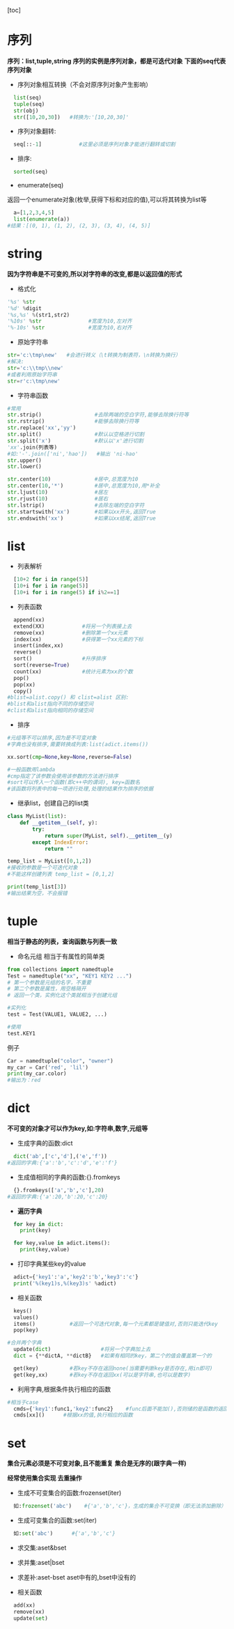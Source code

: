 [toc]
# 序列
**序列：list,tuple,string**
**序列的实例是序列对象，都是可迭代对象**
**下面的seq代表序列对象**

* 序列对象相互转换（不会对原序列对象产生影响）
```python
  list(seq)        
  tuple(seq)
  str(obj)
  str([10,20,30])   #转换为:'[10,20,30]'  
```

* 序列对象翻转:
```python
  seq[::-1]            #这里必须是序列对象才能进行翻转或切割
```
* 排序:
```python
  sorted(seq)
```

* enumerate(seq)   

返回一个enumerate对象(枚举,获得下标和对应的值),可以将其转换为list等
```python
  a=[1,2,3,4,5]
  list(enumerate(a))
#结果：[(0, 1), (1, 2), (2, 3), (3, 4), (4, 5)]
```

# string
**因为字符串是不可变的,所以对字符串的改变,都是以返回值的形式**
* 格式化
```python
'%s' %str
'%d' %digit
'%s,%s' %(str1,str2)
'%10s' %str               #宽度为10,左对齐
'%-10s' %str              #宽度为10,右对齐
```
* 原始字符串
```python
str='c:\tmp\new'   #会进行转义（\t转换为制表符，\n转换为换行）
#解决:
str='c:\\tmp\\new'
#或者利用原始字符串
str=r'c:\tmp\new'
```

* 字符串函数
```python
#常用
str.strip()                 #去除两端的空白字符,能够去除换行符等
str.rstrip()                #能够去除换行符等
str.replace('xx','yy')
str.split()                 #默认以空格进行切割
str.split('x')              #默认以'x'进行切割
'xx'.join(列表等)
#如:'-'.join(['ni','hao'])   #输出 'ni-hao'
str.upper()
str.lower()
```
```python
str.center(10)              #居中,总宽度为10
str.center(10,'*')          #居中,总宽度为10,用*补全
str.ljust(10)               #居左
str.rjust(10)               #居右
str.lstrip()                #去除左端的空白字符
str.startswith('xx')        #如果以xx开头,返回True
str.endswith('xx')          #如果以xx结尾,返回True
```
# list
* 列表解析
```python
  [10+2 for i in range(5)]
  [10+i for i in range(5)]
  [10+i for i in range(5) if i%2==1]
```
* 列表函数
```python
  append(xx)
  extend(XX)            #将另一个列表接上去
  remove(xx)            #删除第一个xx元素
  index(xx)             #获得第一个xx元素的下标
  insert(index,xx)
  reverse()
  sort()                #升序排序
  sort(reverse=True)
  count(xx)             #统计元素为xx的个数
  pop()
  pop(xx)
  copy()
#blist=alist.copy() 和 clist=alist 区别:
#blist和alist指向不同的存储空间
#clist和alist指向相同的存储空间
```
* 排序
```python
#元组等不可以排序,因为是不可变对象
#字典也没有排序,需要转换成列表:list(adict.items())

xx.sort(cmp=None,key=None,reverse=False)   

#一般函数用lambda
#cmp指定了该参数会使用该参数的方法进行排序
#sort可以传入一个函数(即c++中的谓词), key=函数名
#该函数将列表中的每一项进行处理,处理的结果作为排序的依据
```
* 继承list，创建自己的list类
```python
class MyList(list):
    def __getitem__(self, y):
        try:
            return super(MyList, self).__getitem__(y)
        except IndexError:
            return ""

temp_list = MyList([0,1,2])
#接收的参数是一个可迭代对象
#不能这样创建列表 temp_list = [0,1,2]

print(temp_list[3])
#输出结果为空，不会报错
```
# tuple
**相当于静态的列表，查询函数与列表一致**
* 命名元组
相当于有属性的简单类
```python
from collections import namedtuple
Test = namedtuple("xx", "KEY1 KEY2 ...")
# 第一个参数是元组的名字，不重要
# 第二个参数是属性，用空格隔开
# 返回一个类，实例化这个类就相当于创建元组

#实列化
test = Test(VALUE1, VALUE2, ...)

#使用
test.KEY1
```
例子
```python
Car = namedtuple("color", "owner")
my_car = Car('red', 'lil')
print(my_car.color)
#输出为：red
```
# dict
**不可变的对象才可以作为key,如:字符串,数字,元组等**
* 生成字典的函数:dict
```python
  dict('ab',['c','d'],('e','f'))
#返回的字典:{'a':'b','c':'d','e':'f'}
```

* 生成值相同的字典的函数:{}.fromkeys
```python
  {}.fromkeys(['a','b','c'],20)
#返回的字典:{'a':20,'b':20,'c':20}
```

* **遍历字典**
```python
  for key in dict:
    print(key)

  for key,value in adict.items():
    print(key,value)
```

* 打印字典某些key的value
```python
  adict={'key1':'a','key2':'b','key3':'c'}
  print('%(key1)s,%(key3)s' %adict)
```

* 相关函数
```python
  keys()
  values()
  items()           #返回一个可迭代对象,每一个元素都是键值对,否则只能迭代key
  pop(key)

#合并两个字典
  update(dict)                #将另一个字典加上去
  dict = {**dictA, **dictB}   #如果有相同的key，第二个的值会覆盖第一个的

  get(key)          #若key不存在返回none(当需要判断key是否存在,用in即可)
  get(key,xx)       #若key不存在返回xx(可以是字符串,也可以是数字)
```

* 利用字典,根据条件执行相应的函数  
```python
#相当于case
  cmds={'key1':func1,'key2':func2}    #func后面不能加(),否则储的是函数的返回结果
  cmds[xx]()      #根据xx的值,执行相应的函数
```
# set
**集合元素必须是不可变对象,且不能重复**
**集合是无序的(跟字典一样)**

**经常使用集合实现 去重操作**

* 生成不可变集合的函数:frozenset(iter)
```python
  如:frozenset('abc')    #{'a','b','c'}，生成的集合不可变换（即无法添加删除）
```
* 生成可变集合的函数:set(iter)
```python
  如:set('abc')      #{'a','b','c'}
```
* 求交集:aset&bset

* 求并集:aset|bset

* 求差补:aset-bset
aset中有的,bset中没有的

* 相关函数
```python
  add(xx)
  remove(xx)
  update(set)
```
